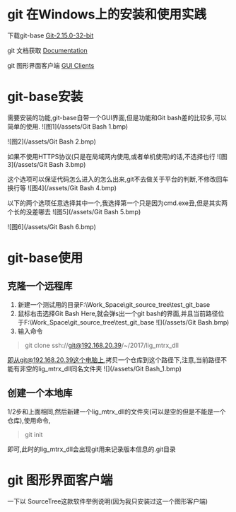 # git 在Windows上的安装和使用实践 

下载git-base
[Git-2.15.0-32-bit](https://git-scm.com/downloads)

git 文档获取
[Documentation](https://git-scm.com/doc)

git 图形界面客户端
[GUI Clients](https://git-scm.com/downloads/guis)

# git-base安装
需要安装的功能,git-base自带一个GUI界面,但是功能和Git bash差的比较多,可以简单的使用.
![图1](/assets/Git Bash 1.bmp)

![图2](/assets/Git Bash 2.bmp)

如果不使用HTTPS协议(只是在局域网内使用,或者单机使用)的话,不选择也行
![图3](/assets/Git Bash 3.bmp)

这个选项可以保证代码怎么进入的怎么出来,git不去做关于平台的判断,不修改回车换行等
![图4](/assets/Git Bash 4.bmp)

以下的两个选项任意选择其中一个,我选择第一个只是因为cmd.exe丑,但是其实两个长的没差哪去
![图5](/assets/Git Bash 5.bmp)

![图6](/assets/Git Bash 6.bmp)


# git-base使用
## 克隆一个远程库
1. 新建一个测试用的目录F:\Work_Space\git_source_tree\test_git_base
1. 鼠标右击选择Git Bash Here,就会弹s出一个git bash的界面,并且当前路径位于F:\Work_Space\git_source_tree\test_git_base
![](/assets/Git Bash.bmp)
1. 输入命令
> git clone ssh://git@192.168.20.39/~/2017/lig_mtrx_dll

即从git@192.168.20.39这个电脑上,拷贝一个仓库到这个路径下,注意,当前路径不能有非空的lig_mtrx_dll同名文件夹
![](/assets/Git Bash_1.bmp)

## 创建一个本地库
1/2步和上面相同,然后新建一个lig_mtrx_dll的文件夹(可以是空的但是不能是一个仓库),使用命令,
> git init

即可,此时的lig_mtrx_dll会出现git用来记录版本信息的.git目录


# git 图形界面客户端
一下以 SourceTree这款软件举例说明(因为我只安装过这一个图形客户端)  





